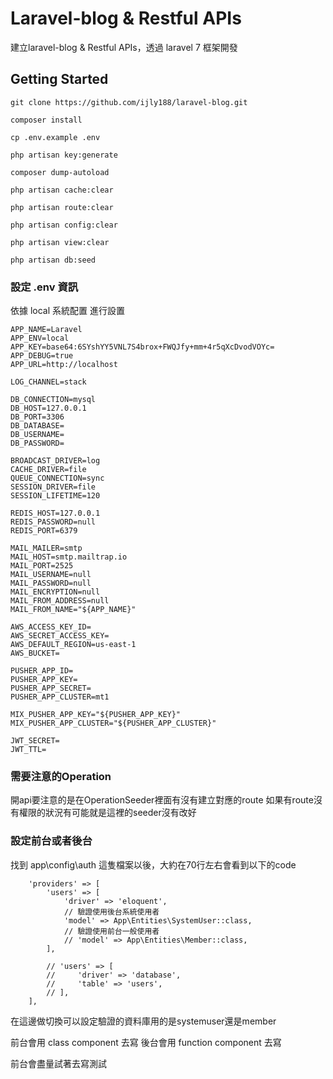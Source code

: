 # Laravel-blog & Restful APIs

建立laravel-blog & Restful APIs，透過 laravel 7 框架開發

## Getting Started
```
git clone https://github.com/ijly188/laravel-blog.git
```

```
composer install
```

```
cp .env.example .env
```

```
php artisan key:generate
```

```
composer dump-autoload
```

```
php artisan cache:clear
```

```
php artisan route:clear
```

```
php artisan config:clear
```

```
php artisan view:clear
```

```
php artisan db:seed
```

### 設定 .env 資訊

依據 local 系統配置 進行設置

```
APP_NAME=Laravel
APP_ENV=local
APP_KEY=base64:6SYshYY5VNL7S4brox+FWQJfy+mm+4r5qXcDvodVOYc=
APP_DEBUG=true
APP_URL=http://localhost

LOG_CHANNEL=stack

DB_CONNECTION=mysql
DB_HOST=127.0.0.1
DB_PORT=3306
DB_DATABASE=
DB_USERNAME=
DB_PASSWORD=

BROADCAST_DRIVER=log
CACHE_DRIVER=file
QUEUE_CONNECTION=sync
SESSION_DRIVER=file
SESSION_LIFETIME=120

REDIS_HOST=127.0.0.1
REDIS_PASSWORD=null
REDIS_PORT=6379

MAIL_MAILER=smtp
MAIL_HOST=smtp.mailtrap.io
MAIL_PORT=2525
MAIL_USERNAME=null
MAIL_PASSWORD=null
MAIL_ENCRYPTION=null
MAIL_FROM_ADDRESS=null
MAIL_FROM_NAME="${APP_NAME}"

AWS_ACCESS_KEY_ID=
AWS_SECRET_ACCESS_KEY=
AWS_DEFAULT_REGION=us-east-1
AWS_BUCKET=

PUSHER_APP_ID=
PUSHER_APP_KEY=
PUSHER_APP_SECRET=
PUSHER_APP_CLUSTER=mt1

MIX_PUSHER_APP_KEY="${PUSHER_APP_KEY}"
MIX_PUSHER_APP_CLUSTER="${PUSHER_APP_CLUSTER}"

JWT_SECRET=
JWT_TTL=
```

### 需要注意的Operation
開api要注意的是在OperationSeeder裡面有沒有建立對應的route
如果有route沒有權限的狀況有可能就是這裡的seeder沒有改好

### 設定前台或者後台
找到 app\config\auth 這隻檔案以後，大約在70行左右會看到以下的code
```
    'providers' => [
        'users' => [
            'driver' => 'eloquent',
            // 驗證使用後台系統使用者
            'model' => App\Entities\SystemUser::class,
            // 驗證使用前台一般使用者
            // 'model' => App\Entities\Member::class,
        ],

        // 'users' => [
        //     'driver' => 'database',
        //     'table' => 'users',
        // ],
    ],
```
在這邊做切換可以設定驗證的資料庫用的是systemuser還是member

前台會用 class component 去寫
後台會用 function component 去寫

前台會盡量試著去寫測試
